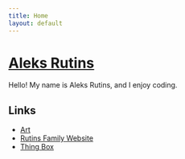 ```yaml
---
title: Home
layout: default
---
```

# [Aleks Rutins](https://github.com/aleksrutins)
Hello! My name is Aleks Rutins, and I enjoy coding.

## Links
- [Art](https://art.aleks.rutins.com)
- [Rutins Family Website](https://rutins.com)
- [Thing Box](/thing-box)